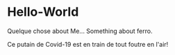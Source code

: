 # Hello-World

Quelque chose about Me... Something about ferro.

Ce putain de Covid-19 est en train de tout foutre en l'air!

